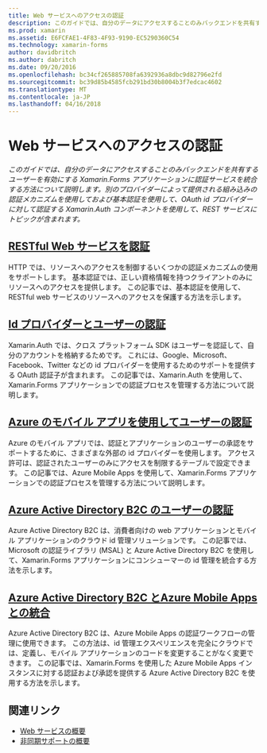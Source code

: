 ```yaml
---
title: Web サービスへのアクセスの認証
description: このガイドでは、自分のデータにアクセスすることのみバックエンドを共有するユーザーを有効にする Xamarin.Forms アプリケーションに認証サービスを統合する方法について説明します。 別のプロバイダーによって提供される組み込みの認証メカニズムを使用しておよび基本認証を使用して、OAuth id プロバイダーに対して認証する Xamarin.Auth コンポーネントを使用して、REST サービスにトピックが含まれます。
ms.prod: xamarin
ms.assetid: E6FCFAE1-4F83-4F93-9190-EC5290360C54
ms.technology: xamarin-forms
author: davidbritch
ms.author: dabritch
ms.date: 09/20/2016
ms.openlocfilehash: bc34cf265885708fa6392936a8dbc9d82796e2fd
ms.sourcegitcommit: bc39d85b4585fcb291bd30b8004b3f7edcac4602
ms.translationtype: MT
ms.contentlocale: ja-JP
ms.lasthandoff: 04/16/2018
---
```

# <a name="authenticating-access-to-web-services"></a>Web サービスへのアクセスの認証

_このガイドでは、自分のデータにアクセスすることのみバックエンドを共有するユーザーを有効にする Xamarin.Forms アプリケーションに認証サービスを統合する方法について説明します。別のプロバイダーによって提供される組み込みの認証メカニズムを使用しておよび基本認証を使用して、OAuth id プロバイダーに対して認証する Xamarin.Auth コンポーネントを使用して、REST サービスにトピックが含まれます。_

## <a name="authenticating-a-restful-web-servicerestmd"></a>[RESTful Web サービスを認証](rest.md)

HTTP では、リソースへのアクセスを制御するいくつかの認証メカニズムの使用をサポートします。 基本認証では、正しい資格情報を持つクライアントのみにリソースへのアクセスを提供します。 この記事では、基本認証を使用して、RESTful web サービスのリソースへのアクセスを保護する方法を示します。

## <a name="authenticating-users-with-an-identity-provideroauthmd"></a>[Id プロバイダーとユーザーの認証](oauth.md)

Xamarin.Auth では、クロス プラットフォーム SDK はユーザーを認証して、自分のアカウントを格納するためです。 これには、Google、Microsoft、Facebook、Twitter などの id プロバイダーを使用するためのサポートを提供する OAuth 認証子が含まれます。 この記事では、Xamarin.Auth を使用して、Xamarin.Forms アプリケーションでの認証プロセスを管理する方法について説明します。

## <a name="authenticating-users-with-azure-mobile-appsazuremd"></a>[Azure のモバイル アプリを使用してユーザーの認証](azure.md)

Azure のモバイル アプリでは、認証とアプリケーションのユーザーの承認をサポートするために、さまざまな外部の id プロバイダーを使用します。 アクセス許可は、認証されたユーザーのみにアクセスを制限するテーブルで設定できます。 この記事では、Azure Mobile Apps を使用して、Xamarin.Forms アプリケーションでの認証プロセスを管理する方法について説明します。

## <a name="authenticating-users-with-azure-active-directory-b2cazure-ad-b2cmd"></a>[Azure Active Directory B2C のユーザーの認証](azure-ad-b2c.md)

Azure Active Directory B2C は、消費者向けの web アプリケーションとモバイル アプリケーションのクラウド id 管理ソリューションです。 この記事では、Microsoft の認証ライブラリ (MSAL) と Azure Active Directory B2C を使用して、Xamarin.Forms アプリケーションにコンシューマーの id 管理を統合する方法を示します。

## <a name="integrating-azure-active-directory-b2c-with-azure-mobile-appsazure-ad-b2c-mobile-appmd"></a>[Azure Active Directory B2C とAzure Mobile Apps との統合](azure-ad-b2c-mobile-app.md)

Azure Active Directory B2C は、Azure Mobile Apps の認証ワークフローの管理に使用できます。 この方法は、id 管理エクスペリエンスを完全にクラウドでは、定義し、モバイル アプリケーションのコードを変更することがなく変更できます。 この記事では、Xamarin.Forms を使用した Azure Mobile Apps インスタンスに対する認証および承認を提供する Azure Active Directory B2C を使用する方法を示します。

## <a name="related-links"></a>関連リンク

- [Web サービスの概要](~/cross-platform/data-cloud/web-services/index.md)
- [非同期サポートの概要](~/cross-platform/platform/async.md)
